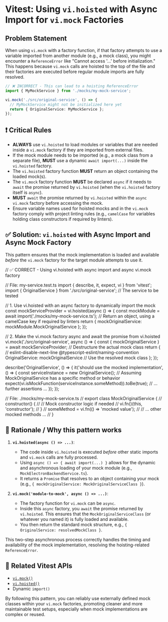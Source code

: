 # Vitest: Using `vi.hoisted` with Async Import for `vi.mock` Factories

## Problem Statement

When using `vi.mock` with a factory function, if that factory attempts to use a variable imported from another module (e.g., a mock class), you might encounter a `ReferenceError` like "Cannot access '...' before initialization." This happens because `vi.mock` calls are hoisted to the top of the file and their factories are executed before regular module imports are fully resolved.

```typescript
// ❌ INCORRECT - This can lead to a hoisting ReferenceError
import { MyMockService } from './mocks/my-mock-service';

vi.mock('./src/original-service', () => {
  // MyMockService might not be initialized here yet
  return { OriginalService: MyMockService };
});
```

## ❗ Critical Rules

*   **ALWAYS** use `vi.hoisted` to load modules or variables that are needed inside a `vi.mock` factory if they are imported from external files.
*   If the mock module needs to be imported (e.g., a mock class from a separate file), **MUST** use a dynamic `await import(...)` inside the `vi.hoisted` factory.
*   The `vi.hoisted` factory function **MUST** return an object containing the loaded mock(s).
*   The `vi.mock` factory function **MUST** be declared `async` if it needs to `await` the promise returned by `vi.hoisted` (when the `vi.hoisted` factory itself is `async`).
*   **MUST** `await` the promise returned by `vi.hoisted` within the `async vi.mock` factory before accessing the mock.
*   Ensure variable names used for hoisted mocks and in the `vi.mock` factory comply with project linting rules (e.g., `camelCase` for variables holding class constructors if required by linters).

## ✅ Solution: `vi.hoisted` with Async Import and Async Mock Factory

This pattern ensures that the mock implementation is loaded and available *before* the `vi.mock` factory for the target module attempts to use it.

<example>
  // ✅ CORRECT - Using vi.hoisted with async import and async vi.mock factory

  // File: my-service.test.ts
  import { describe, it, expect, vi } from 'vitest';
  import { OriginalService } from './src/original-service'; // The service to be tested

  // 1. Use vi.hoisted with an async factory to dynamically import the mock
  const mockServiceProvider = vi.hoisted(async () => {
    const mockModule = await import('./mocks/my-mock-service.ts');
    // Return an object, using a camelCase key if required by linters
    return { mockOriginalService: mockModule.MockOriginalService };
  });

  // 2. Make the vi.mock factory async and await the promise from vi.hoisted
  vi.mock('./src/original-service', async () => {
    const { mockOriginalService } = await mockServiceProvider; // Destructure the actual mock class
    return {
      // eslint-disable-next-line @typescript-eslint/naming-convention
      OriginalService: mockOriginalService // Use the resolved mock class
    };
  });

  describe('OriginalService', () => {
    it('should use the mocked implementation', () => {
      const serviceInstance = new OriginalService();
      // Assuming MockOriginalService has a specific method or behavior
      expect(vi.isMockFunction(serviceInstance.someMethod)).toBe(true);
      // ... further assertions ...
    });
  });

  // File: ./mocks/my-mock-service.ts
  // export class MockOriginalService {
  //   constructor() {
  //     // Mock constructor logic if needed
  //     vi.fn()(this, 'constructor');
  //   }
  //   someMethod = vi.fn(() => 'mocked value');
  //   // ... other mocked methods ...
  // }
</example>

## 🤔 Rationale / Why this pattern works

1.  **`vi.hoisted(async () => ...)`**:
    *   The code inside `vi.hoisted` is executed *before* other static imports and `vi.mock` calls are fully processed.
    *   Using `async () => { await import(...) }` allows for the dynamic and asynchronous loading of your mock module (e.g., `MockElectronBackendService.ts`).
    *   It returns a `Promise` that resolves to an object containing your mock (e.g., `{ mockOriginalService: MockOriginalServiceClass }`).

2.  **`vi.mock('module-to-mock', async () => ...)`**:
    *   The factory function for `vi.mock` can be `async`.
    *   Inside this `async` factory, you `await` the promise returned by `vi.hoisted`. This ensures that the `MockOriginalServiceClass` (or whatever you named it) is fully loaded and available.
    *   You then return the standard mock structure, e.g., `{ OriginalService: resolvedMockClass }`.

This two-step asynchronous process correctly handles the timing and availability of the mock implementation, resolving the hoisting-related `ReferenceError`.

## 🔗 Related Vitest APIs

*   [`vi.mock()`](https://vitest.dev/api/vi.html#vi-mock)
*   [`vi.hoisted()`](https://vitest.dev/api/vi.html#vi-hoisted)
*   Dynamic `import()`

By following this pattern, you can reliably use externally defined mock classes within your `vi.mock` factories, promoting cleaner and more maintainable test setups, especially when mock implementations are complex or reused. 